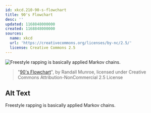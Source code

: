 ```yaml
---
id: xkcd.210-90-s-flowchart
title: 90's Flowchart
desc: ''
updated: 1168848000000
created: 1168848000000
sources:
  name: xkcd
  url: 'https://creativecommons.org/licenses/by-nc/2.5/'
  license: Creative Commons 2.5
---
```

![Freestyle rapping is basically applied Markov chains.](https://imgs.xkcd.com/comics/90s_flowchart.png)
> "[90's Flowchart](https://xkcd.com/210/)", by Randall Munroe, licensed under Creative Commons Attribution-NonCommercial 2.5 License

## Alt Text
Freestyle rapping is basically applied Markov chains.

